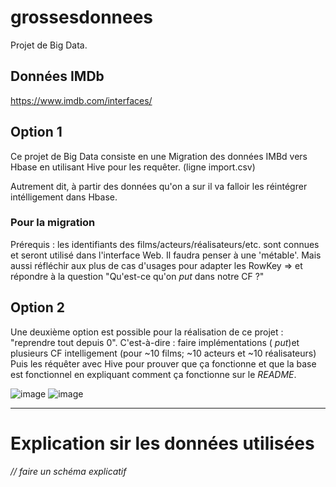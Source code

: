 # grossesdonnees
Projet de Big Data.

## Données IMDb
https://www.imdb.com/interfaces/

## Option 1

Ce projet de Big Data consiste en une Migration  des données IMBd vers Hbase en utilisant Hive pour les requêter.
(ligne import.csv)

Autrement dit, à partir des données qu'on a sur il va falloir les réintégrer intélligement dans Hbase. 



### Pour la migration

Prérequis : les identifiants des films/acteurs/réalisateurs/etc. sont connues et seront utilisé dans l'interface Web.
Il faudra penser à une 'métable'. 
Mais aussi réfléchir aux plus de cas d'usages pour adapter les RowKey => et répondre à la question "Qu'est-ce qu'on _put_ dans notre CF ?"


## Option 2
Une deuxième option est possible pour la réalisation de ce projet : "reprendre tout depuis 0".
C'est-à-dire : faire implémentations ( _put_)et plusieurs CF intelligement (pour ~10 films; ~10 acteurs et ~10 réalisateurs)
Puis les réquêter avec Hive pour prouver que ça fonctionne et que la base est fonctionnel en expliquant comment ça fonctionne sur le _README_.

![image](https://user-images.githubusercontent.com/44291961/145956658-3a709c0a-1c86-4fcc-8f94-6ca2b3bc6608.png)
![image](https://user-images.githubusercontent.com/44291961/145956691-4ef9f47f-a0e9-4b62-9146-a6a43c1afb4d.png)



___________
# Explication sir les données utilisées
_// faire un schéma explicatif_

